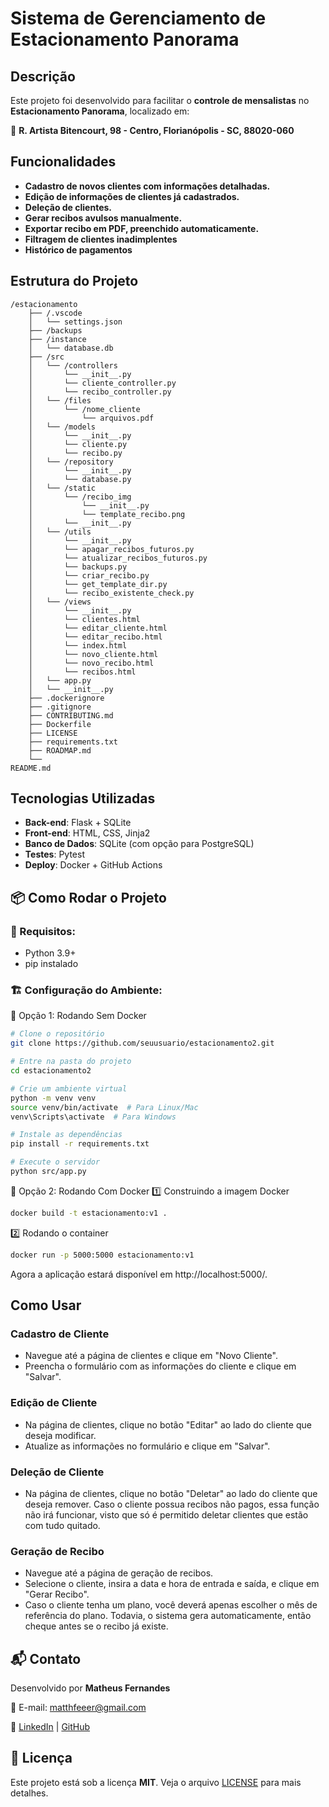 # Sistema de Gerenciamento de Estacionamento Panorama

## Descrição
Este projeto foi desenvolvido para facilitar o **controle de mensalistas** no **Estacionamento Panorama**, localizado em:

📍 **R. Artista Bitencourt, 98 - Centro, Florianópolis - SC, 88020-060**  

## Funcionalidades
- **Cadastro de novos clientes com informações detalhadas.**
- **Edição de informações de clientes já cadastrados.**
- **Deleção de clientes.**
- **Gerar recibos avulsos manualmente.**
- **Exportar recibo em PDF, preenchido automaticamente.**
- **Filtragem de clientes inadimplentes**
- **Histórico de pagamentos**

## Estrutura do Projeto
```plaintext
/estacionamento
    ├── /.vscode
    │   └── settings.json
    ├── /backups
    ├── /instance
    │   └── database.db
    ├── /src
    │   └── /controllers
    │       └── __init__.py
    │       └── cliente_controller.py
    │       └── recibo_controller.py
    │   └── /files
    │       └── /nome_cliente
    │           └── arquivos.pdf
    │   └── /models
    │       └── __init__.py
    │       └── cliente.py
    │       └── recibo.py
    │   └── /repository
    │       └── __init__.py
    │       └── database.py
    │   └── /static
    │       └── /recibo_img
    │           └── __init__.py
    │           └── template_recibo.png
    │       └── __init__.py
    │   └── /utils
    │       └── __init__.py
    │       └── apagar_recibos_futuros.py
    │       └── atualizar_recibos_futuros.py
    │       └── backups.py
    │       └── criar_recibo.py
    │       └── get_template_dir.py
    │       └── recibo_existente_check.py
    │   └── /views
    │       └── __init__.py
    │       └── clientes.html
    │       └── editar_cliente.html
    │       └── editar_recibo.html
    │       └── index.html
    │       └── novo_cliente.html
    │       └── novo_recibo.html
    │       └── recibos.html
    │   └── app.py
    │   └── __init__.py
    ├── .dockerignore
    ├── .gitignore
    ├── CONTRIBUTING.md
    ├── Dockerfile
    ├── LICENSE
    ├── requirements.txt
    ├── ROADMAP.md
    └──
README.md
```

## Tecnologias Utilizadas
- **Back-end**: Flask + SQLite
- **Front-end**: HTML, CSS, Jinja2
- **Banco de Dados**: SQLite (com opção para PostgreSQL)
- **Testes**: Pytest
- **Deploy**: Docker + GitHub Actions

## 📦 Como Rodar o Projeto
### 🔧 Requisitos:
- Python 3.9+
- pip instalado

### 🏗️ Configuração do Ambiente:
🚀 Opção 1: Rodando Sem Docker
```bash
# Clone o repositório
git clone https://github.com/seuusuario/estacionamento2.git

# Entre na pasta do projeto
cd estacionamento2

# Crie um ambiente virtual
python -m venv venv
source venv/bin/activate  # Para Linux/Mac
venv\Scripts\activate  # Para Windows

# Instale as dependências
pip install -r requirements.txt

# Execute o servidor
python src/app.py
```
🐳 Opção 2: Rodando Com Docker
1️⃣ Construindo a imagem Docker
```bash
docker build -t estacionamento:v1 .
```

2️⃣ Rodando o container
```bash
docker run -p 5000:5000 estacionamento:v1
```
Agora a aplicação estará disponível em http://localhost:5000/.

## Como Usar

### Cadastro de Cliente
- Navegue até a página de clientes e clique em "Novo Cliente".
- Preencha o formulário com as informações do cliente e clique em "Salvar".

### Edição de Cliente
- Na página de clientes, clique no botão "Editar" ao lado do cliente que deseja modificar.
- Atualize as informações no formulário e clique em "Salvar".

### Deleção de Cliente
- Na página de clientes, clique no botão "Deletar" ao lado do cliente que deseja remover. Caso o cliente possua recibos não pagos, essa função não irá funcionar, visto que só é permitido deletar clientes que estão com tudo quitado.

### Geração de Recibo
- Navegue até a página de geração de recibos.
- Selecione o cliente, insira a data e hora de entrada e saída, e clique em "Gerar Recibo".
- Caso o cliente tenha um plano, você deverá apenas escolher o mês de referência do plano. Todavia, o sistema gera automaticamente, então cheque antes se o recibo já existe.

## 📬 Contato
Desenvolvido por **Matheus Fernandes**

📧 E-mail: matthfeeer@gmail.com

🔗 [LinkedIn](https://linkedin.com/in/matheus-fernandes-duarte-a8a74724a/) | [GitHub](https://github.com/MatheusFernandesDuarte)

## 📝 Licença
Este projeto está sob a licença **MIT**. Veja o arquivo [LICENSE](LICENSE) para mais detalhes.
